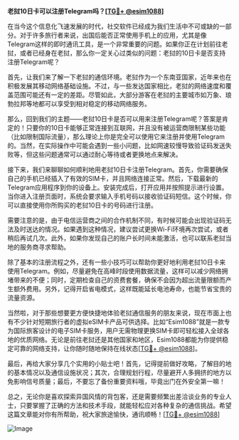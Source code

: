 **老挝10日卡可以注册Telegram吗？[[TG💪+ @esim1088](https://t.me/s/esim1088)]**

在当今这个信息化飞速发展的时代，社交软件已经成为我们生活中不可或缺的一部分。对于许多旅行者来说，出国后能否正常使用手机上的应用，尤其是像Telegram这样的即时通讯工具，是一个非常重要的问题。如果你正在计划前往老挝，或者已经身在老挝，那么你一定关心过类似的问题：老挝的10日卡是否支持注册Telegram呢？

首先，让我们来了解一下老挝的通信环境。老挝作为一个东南亚国家，近年来也在积极发展其移动网络基础设施。不过，与一些发达国家相比，老挝的网络速度和覆盖范围可能还有一定的差距。尽管如此，大部分游客在老挝的主要城市如万象、琅勃拉邦等地都可以享受到相对稳定的移动网络服务。

那么，回到我们的主题——老挝10日卡是否可以用来注册Telegram呢？答案是肯定的！只要你的10日卡能够正常连接到互联网，并且没有被运营商限制某些功能（比如限制国际流量），那么理论上你是完全可以使用它来注册并使用Telegram的。当然，在实际操作中可能会遇到一些小问题，比如网速较慢导致验证码发送失败等，但这些问题通常可以通过耐心等待或者更换地点来解决。

接下来，我们来聊聊如何顺利地用老挝10日卡注册Telegram。首先，你需要确保自己的手机已经插入了有效的SIM卡，并且网络连接正常。然后，下载最新的Telegram应用程序到你的设备上。安装完成后，打开应用并按照提示进行设置。当你进入注册页面时，系统会要求输入手机号码以接收验证码短信。这个时候，你可以直接使用你所购买的老挝10日卡的号码进行注册。

需要注意的是，由于电信运营商之间的合作机制不同，有时候可能会出现验证码无法及时送达的情况。如果遇到这种情况，建议尝试更换Wi-Fi环境再次尝试，或者稍后再试几次。此外，如果你发现自己的账户长时间未能激活，也可以联系老挝当地的服务商寻求帮助。

除了基本的注册流程之外，还有一些小技巧可以帮助你更好地利用老挝10日卡来使用Telegram。例如，尽量避免在高峰时段使用数据流量，这样可以减少网络拥堵带来的不便；同时，定期检查自己的资费套餐，确保不会因为超出流量限额而产生额外费用。另外，记得开启省电模式，这样既能延长电池寿命，也能节省宝贵的流量资源。

当然啦，对于那些想要更方便快捷地体验老挝通信服务的朋友来说，现在市面上也有不少针对短期旅行者的虚拟eSIM卡产品可供选择。比如“Esim1088”就是一款专为国际旅客设计的电子SIM卡服务，用户无需物理更换SIM卡即可轻松接入全球各地的优质网络。无论是前往老挝还是其他国家和地区，Esim1088都能为你提供稳定可靠的网络支持，让你随时随地保持在线状态[[TG💪+ @esim1088](https://t.me/s/esim1088)]。

最后，再给大家分享几个实用的小贴士吧！首先，记得提前做好攻略，了解目的地的基本情况以及通信设施状况；其次，合理规划行程，尽量避开人多拥挤的地方以免影响信号质量；最后，不要忘了备份重要资料哦，毕竟出门在外安全第一嘛！

总之，无论你是喜欢探索异国风情的背包客，还是需要频繁出差洽谈业务的专业人士，只要掌握了正确的方法和技术手段，就能轻松应对各种复杂的通信挑战。希望这篇文章能对你有所帮助，祝大家旅途愉快，通讯顺畅！[[TG💪+ @esim1088](https://t.me/s/esim1088)]  

![Image](https://i.postimg.cc/4NQfJmqS/Snipaste-2025-05-13-00-14-12.png)
